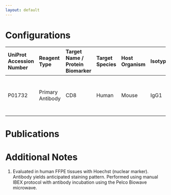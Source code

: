 ```yaml
---
layout: default
---
```


# Configurations

| UniProt Accession Number   | Reagent Type     | Target Name / Protein Biomarker   | Target Species   | Host Organism   | Isotype   | Clonality   | Vendor    |   Catalog Number | Conjugate   | RRID       | Availability   | Method        | Tissue Preservation   | Target Tissue   | Tissue State    | Detergent         | Antigen Retrieval Conditions                                  | Dye Inactivation Conditions   | Recommend   | Agree               | Disagree   | Contributor         | Notes       |
|:---------------------------|:-----------------|:----------------------------------|:-----------------|:----------------|:----------|:------------|:----------|-----------------:|:------------|:-----------|:---------------|:--------------|:----------------------|:----------------|:----------------|:------------------|:--------------------------------------------------------------|:------------------------------|:------------|:--------------------|:-----------|:--------------------|:------------|
| P01732                     | Primary Antibody | CD8                               | Human            | Mouse           | IgG1      | C8/144B     | BioLegend |           372906 | AF647       | AB_2650712 | Stock          | IBEX2D Manual | FFPE                  | Tonsil          | NA              | 0.3% Triton-X-100 | pH 6 for 40 minutes at 95C (AR6 Akoya Biosciences AR600250ML) | 1 mg/ml LiBH4 15 minutes      | Yes         | [0000-0003-4184-3867](https://orcid.org/0000-0003-4184-3867) | NA         | [0000-0003-4184-3867](https://orcid.org/0000-0003-4184-3867) | [1](#notes) |

# Publications



# Additional Notes

<a name="notes"></a>
1. Evaluated in human FFPE tissues with Hoechst (nuclear marker). Antibody yields anticipated staining pattern. Performed using manual IBEX protocol with antibody incubation using the Pelco Biowave microwave.
